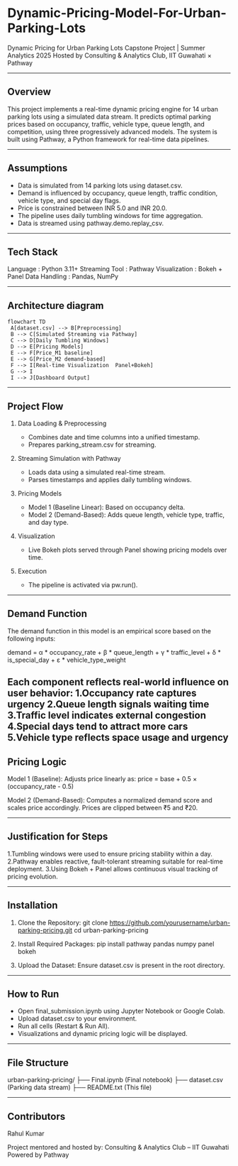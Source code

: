 # Dynamic-Pricing-Model-For-Urban-Parking-Lots

Dynamic Pricing for Urban Parking Lots
Capstone Project | Summer Analytics 2025
Hosted by Consulting & Analytics Club, IIT Guwahati × Pathway

-----------------------------------------------------------------------
Overview
-----------------------------------------------------------------------
This project implements a real-time dynamic pricing engine for 14 urban parking lots using a simulated data stream. It predicts optimal parking prices based on occupancy, traffic, vehicle type, queue length, and competition, using three progressively advanced models. The system is built using Pathway, a Python framework for real-time data pipelines.

-----------------------------------------------------------------------
Assumptions
-----------------------------------------------------------------------
- Data is simulated from 14 parking lots using dataset.csv.
- Demand is influenced by occupancy, queue length, traffic condition, vehicle type, and special day flags.
- Price is constrained between INR 5.0 and INR 20.0.
- The pipeline uses daily tumbling windows for time aggregation.
- Data is streamed using pathway.demo.replay_csv.

-----------------------------------------------------------------------
Tech Stack
-----------------------------------------------------------------------
Language       : Python 3.11+
Streaming Tool : Pathway
Visualization  : Bokeh + Panel
Data Handling  : Pandas, NumPy


----------------------------------------------------------------------
Architecture diagram
----------------------------------------------------------------------
```mermaid
flowchart TD 
 A[dataset.csv] --> B[Preprocessing]
 B --> C[Simulated Streaming via Pathway]
 C --> D[Daily Tumbling Windows]
 D --> E[Pricing Models]
 E --> F[Price_M1 baseline]
 E --> G[Price_M2 demand-based]
 F --> I[Real-time Visualization  Panel+Bokeh]
 G --> I
 I --> J[Dashboard Output]
```


-----------------------------------------------------------------------
Project Flow
-----------------------------------------------------------------------
1. Data Loading & Preprocessing
   - Combines date and time columns into a unified timestamp.
   - Prepares parking_stream.csv for streaming.

2. Streaming Simulation with Pathway
   - Loads data using a simulated real-time stream.
   - Parses timestamps and applies daily tumbling windows.

3. Pricing Models
   - Model 1 (Baseline Linear): Based on occupancy delta.
   - Model 2 (Demand-Based): Adds queue length, vehicle type, traffic, and day type.

4. Visualization
   - Live Bokeh plots served through Panel showing pricing models over time.

5. Execution
   - The pipeline is activated via pw.run().
-----------------------------------------------------------------------
Demand Function
-----------------------------------------------------------------------
The demand function in this model is an empirical score based on the following inputs:

demand = α * occupancy_rate + β * queue_length + γ * traffic_level
         + δ * is_special_day + ε * vehicle_type_weight
         
Each component reflects real-world influence on user behavior:
1.Occupancy rate captures urgency
2.Queue length signals waiting time
3.Traffic level indicates external congestion
4.Special days tend to attract more cars
5.Vehicle type reflects space usage and urgency
--------------------------------------------------------------------------
Pricing Logic
--------------------------------------------------------------------------
Model 1 (Baseline):
Adjusts price linearly as:
price = base + 0.5 × (occupancy_rate - 0.5)

Model 2 (Demand-Based):
Computes a normalized demand score and scales price accordingly. Prices are clipped between ₹5 and ₹20.

--------------------------------------------------------------------------
Justification for Steps
--------------------------------------------------------------------------
1.Tumbling windows were used to ensure pricing stability within a day.
2.Pathway enables reactive, fault-tolerant streaming suitable for real-time deployment.
3.Using Bokeh + Panel allows continuous visual tracking of pricing evolution.

-----------------------------------------------------------------------
Installation
-----------------------------------------------------------------------
1. Clone the Repository:
   git clone https://github.com/yourusername/urban-parking-pricing.git
   cd urban-parking-pricing

2. Install Required Packages:
   pip install pathway pandas numpy panel bokeh

3. Upload the Dataset:
   Ensure dataset.csv is present in the root directory.

-----------------------------------------------------------------------
How to Run
-----------------------------------------------------------------------
- Open final_submission.ipynb using Jupyter Notebook or Google Colab.
- Upload dataset.csv to your environment.
- Run all cells (Restart & Run All).
- Visualizations and dynamic pricing logic will be displayed.

-----------------------------------------------------------------------
File Structure
-----------------------------------------------------------------------
urban-parking-pricing/
├── Final.ipynb      (Final notebook)
├── dataset.csv      (Parking data stream)
├── README.txt       (This file)

-----------------------------------------------------------------------
Contributors
-----------------------------------------------------------------------
Rahul Kumar

Project mentored and hosted by:
Consulting & Analytics Club – IIT Guwahati
Powered by Pathway

